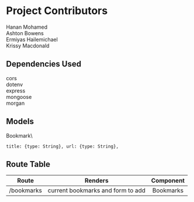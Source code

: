 # Project Contributors

Hanan Mohamed\
Ashton Bowens\
Ermiyas Hailemichael\
Krissy Macdonald

## Dependencies Used

cors\
dotenv\
express\
mongoose\
morgan

## Models

Bookmark\

``title: {type: String},
url: {type: String},``


## Route Table

| Route | Renders | Component |
| :---: | :-----: | :-------: |
| /bookmarks | current bookmarks and form to add | Bookmarks |